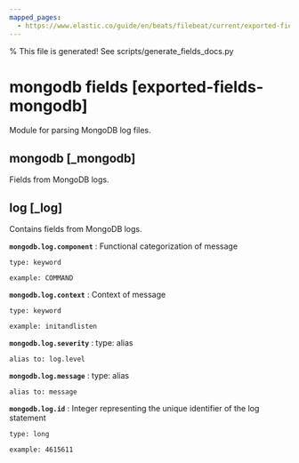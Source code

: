 ```yaml
---
mapped_pages:
  - https://www.elastic.co/guide/en/beats/filebeat/current/exported-fields-mongodb.html
---
```


% This file is generated! See scripts/generate_fields_docs.py

# mongodb fields [exported-fields-mongodb]

Module for parsing MongoDB log files.

## mongodb [_mongodb]

Fields from MongoDB logs.

## log [_log]

Contains fields from MongoDB logs.

**`mongodb.log.component`**
:   Functional categorization of message

    type: keyword

    example: COMMAND


**`mongodb.log.context`**
:   Context of message

    type: keyword

    example: initandlisten


**`mongodb.log.severity`**
:   type: alias

    alias to: log.level


**`mongodb.log.message`**
:   type: alias

    alias to: message


**`mongodb.log.id`**
:   Integer representing the unique identifier of the log statement

    type: long

    example: 4615611


